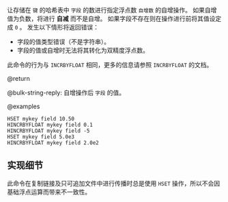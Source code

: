 让存储在 `键` 的哈希表中 `字段` 的数进行指定浮点数 `自增数` 的自增操作。
如果自增值为负数，将进行 **自减** 而不是自增。
如果字段不存在则在操作进行前将其值设定成 `0` 。
发生以下情形将返回错误：

* 字段的值类型错误（不是字符串）。
* 字段的值或自增时无法将其转化为双精度浮点数。

此命令的行为与 `INCRBYFLOAT` 相同，更多的信息请参照 `INCRBYFLOAT` 的文档。

@return

@bulk-string-reply: 自增操作后 `字段` 的值。

@examples

```cli
HSET mykey field 10.50
HINCRBYFLOAT mykey field 0.1
HINCRBYFLOAT mykey field -5
HSET mykey field 5.0e3
HINCRBYFLOAT mykey field 2.0e2
```

## 实现细节

此命令在复制链接及只可追加文件中进行传播时总是使用 `HSET` 操作，所以不会因基础浮点运算而带来不一致性。

